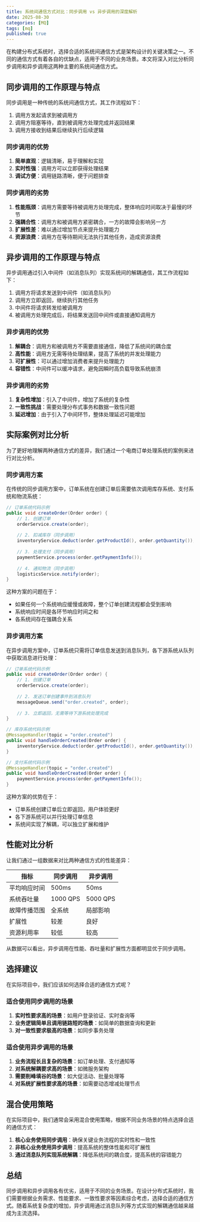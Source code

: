 ```yaml
---
title: 系统间通信方式对比：同步调用 vs 异步调用的深度解析
date: 2025-08-30
categories: [MQ]
tags: [mq]
published: true
---
```


在构建分布式系统时，选择合适的系统间通信方式是架构设计的关键决策之一。不同的通信方式有着各自的优缺点，适用于不同的业务场景。本文将深入对比分析同步调用和异步调用这两种主要的系统间通信方式。

## 同步调用的工作原理与特点

同步调用是一种传统的系统间通信方式，其工作流程如下：

1. 调用方发起请求到被调用方
2. 调用方阻塞等待，直到被调用方处理完成并返回结果
3. 调用方接收到结果后继续执行后续逻辑

### 同步调用的优势

1. **简单直观**：逻辑清晰，易于理解和实现
2. **实时性强**：调用方可以立即获得处理结果
3. **调试方便**：调用链路清晰，便于问题排查

### 同步调用的劣势

1. **性能瓶颈**：调用方需要等待被调用方处理完成，整体响应时间取决于最慢的环节
2. **强耦合性**：调用方和被调用方紧密耦合，一方的故障会影响另一方
3. **扩展性差**：难以通过增加节点来提升处理能力
4. **资源浪费**：调用方在等待期间无法执行其他任务，造成资源浪费

## 异步调用的工作原理与特点

异步调用通过引入中间件（如消息队列）实现系统间的解耦通信，其工作流程如下：

1. 调用方将请求发送到中间件（如消息队列）
2. 调用方立即返回，继续执行其他任务
3. 中间件将请求转发给被调用方
4. 被调用方处理完成后，将结果发送回中间件或直接通知调用方

### 异步调用的优势

1. **解耦合**：调用方和被调用方不需要直接通信，降低了系统间的耦合度
2. **高性能**：调用方无需等待处理结果，提高了系统的并发处理能力
3. **可扩展性**：可以通过增加消费者来提升处理能力
4. **容错性**：中间件可以缓冲请求，避免因瞬时高负载导致系统崩溃

### 异步调用的劣势

1. **复杂性增加**：引入了中间件，增加了系统的复杂性
2. **一致性挑战**：需要处理分布式事务和数据一致性问题
3. **延迟增加**：由于引入了中间环节，整体处理延迟可能增加

## 实际案例对比分析

为了更好地理解两种通信方式的差异，我们通过一个电商订单处理系统的案例来进行对比分析。

### 同步调用方案

在传统的同步调用方案中，订单系统在创建订单后需要依次调用库存系统、支付系统和物流系统：

```java
// 订单系统代码示例
public void createOrder(Order order) {
    // 1. 创建订单
    orderService.create(order);
    
    // 2. 扣减库存（同步调用）
    inventoryService.deduct(order.getProductId(), order.getQuantity());
    
    // 3. 处理支付（同步调用）
    paymentService.process(order.getPaymentInfo());
    
    // 4. 通知物流（同步调用）
    logisticsService.notify(order);
}
```

这种方案的问题在于：
- 如果任何一个系统响应缓慢或故障，整个订单创建流程都会受到影响
- 系统响应时间是各环节响应时间之和
- 各系统间存在强耦合关系

### 异步调用方案

在异步调用方案中，订单系统只需将订单信息发送到消息队列，各下游系统从队列中获取消息进行处理：

```java
// 订单系统代码示例
public void createOrder(Order order) {
    // 1. 创建订单
    orderService.create(order);
    
    // 2. 发送订单创建事件到消息队列
    messageQueue.send("order.created", order);
    
    // 3. 立即返回，无需等待下游系统处理完成
}
```

```java
// 库存系统代码示例
@MessageHandler(topic = "order.created")
public void handleOrderCreated(Order order) {
    inventoryService.deduct(order.getProductId(), order.getQuantity());
}
```

```java
// 支付系统代码示例
@MessageHandler(topic = "order.created")
public void handleOrderCreated(Order order) {
    paymentService.process(order.getPaymentInfo());
}
```

这种方案的优势在于：
- 订单系统创建订单后立即返回，用户体验更好
- 各下游系统可以并行处理订单信息
- 系统间实现了解耦，可以独立扩展和维护

## 性能对比分析

让我们通过一组数据来对比两种通信方式的性能差异：

| 指标 | 同步调用 | 异步调用 |
|------|---------|---------|
| 平均响应时间 | 500ms | 50ms |
| 系统吞吐量 | 1000 QPS | 5000 QPS |
| 故障传播范围 | 全系统 | 局部影响 |
| 扩展性 | 较差 | 良好 |
| 资源利用率 | 较低 | 较高 |

从数据可以看出，异步调用在性能、吞吐量和扩展性方面都明显优于同步调用。

## 选择建议

在实际项目中，我们应该如何选择合适的通信方式呢？

### 适合使用同步调用的场景

1. **实时性要求高的场景**：如用户登录验证、实时查询等
2. **业务逻辑简单且调用链路短的场景**：如简单的数据查询和更新
3. **对一致性要求极高的场景**：如同步事务处理

### 适合使用异步调用的场景

1. **业务流程长且复杂的场景**：如订单处理、支付通知等
2. **对系统解耦要求高的场景**：如微服务架构
3. **需要削峰填谷的场景**：如大促活动、批量处理等
4. **对系统扩展性要求高的场景**：如需要动态增减处理节点

## 混合使用策略

在实际项目中，我们通常会采用混合使用策略，根据不同业务场景的特点选择合适的通信方式：

1. **核心业务使用同步调用**：确保关键业务流程的实时性和一致性
2. **非核心业务使用异步调用**：提高系统的整体性能和可扩展性
3. **通过消息队列实现系统解耦**：降低系统间的耦合度，提高系统的容错能力

## 总结

同步调用和异步调用各有优劣，适用于不同的业务场景。在设计分布式系统时，我们需要根据业务需求、性能要求、一致性要求等因素综合考虑，选择合适的通信方式。随着系统复杂度的增加，异步调用通过消息队列等方式实现的解耦通信越来越成为主流选择。